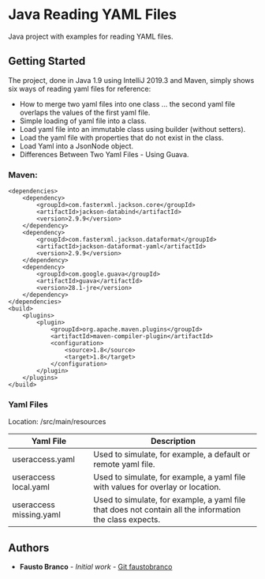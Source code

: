 # Java Reading YAML Files

  
Java project with examples for reading YAML files.

  ## Getting Started
  
The project, done in Java 1.9 using IntelliJ 2019.3 and Maven, simply shows six ways of reading yaml files for reference:

 - How to merge two yaml files into one class ... the second yaml file
   overlaps the values of the first yaml file.
 - Simple loading of yaml file into a class.
 - Load yaml file into an immutable class using builder (without
   setters).
 - Load the yaml file with properties that do not exist in the class.
 - Load Yaml into a JsonNode object.
 - Differences Between Two Yaml Files - Using Guava.

### Maven:

    <dependencies>  
        <dependency> 
            <groupId>com.fasterxml.jackson.core</groupId>  
            <artifactId>jackson-databind</artifactId>  
            <version>2.9.9</version>  
        </dependency> 
        <dependency>  
            <groupId>com.fasterxml.jackson.dataformat</groupId>  
            <artifactId>jackson-dataformat-yaml</artifactId>  
            <version>2.9.9</version>  
        </dependency> 
        <dependency> 
            <groupId>com.google.guava</groupId>  
            <artifactId>guava</artifactId>  
            <version>28.1-jre</version>  
        </dependency>
    </dependencies>  
    <build>  
        <plugins> 
            <plugin> 
                <groupId>org.apache.maven.plugins</groupId>  
                <artifactId>maven-compiler-plugin</artifactId>  
                <configuration> 
                    <source>1.8</source>  
                    <target>1.8</target>  
                </configuration> 
            </plugin> 
        </plugins>
    </build>



### Yaml Files

Location: /src/main/resources

|Yaml File  |Description  |
|--|--|
|useraccess.yaml| Used to simulate, for example, a default or remote yaml file. |
|useraccess local.yaml|Used to simulate, for example, a yaml file with values for overlay or location.|
|useraccess missing.yaml  | Used to simulate, for example, a yaml file that does not contain all the information the class expects. |


## Authors

-   **Fausto Branco** - _Initial work_ - [Git faustobranco](https://github.com/faustobranco)

